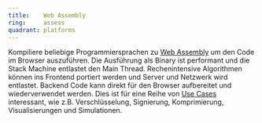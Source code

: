 ```yaml
---
title:    Web Assembly  
ring:     assess  
quadrant: platforms
---
```


Kompiliere beliebige Programmiersprachen zu [Web Assembly][web-assembly] um den Code im Browser auszuführen.
Die Ausführung als Binary ist performant und die Stack Machine entlastet den Main Thread. Rechenintensive Algorithmen
können ins Frontend portiert werden und Server und Netzwerk wird entlastet. Backend Code kann direkt für den Browser
aufbereitet und wiederverwendet werden. Dies ist für eine Reihe von [Use Cases][use-cases]
interessant, wie z.B. Verschlüsselung, Signierung, Komprimierung, Visualisierungen und Simulationen.

[web-assembly]: https://webassembly.org/
[use-cases]: https://webassembly.org/docs/use-cases/